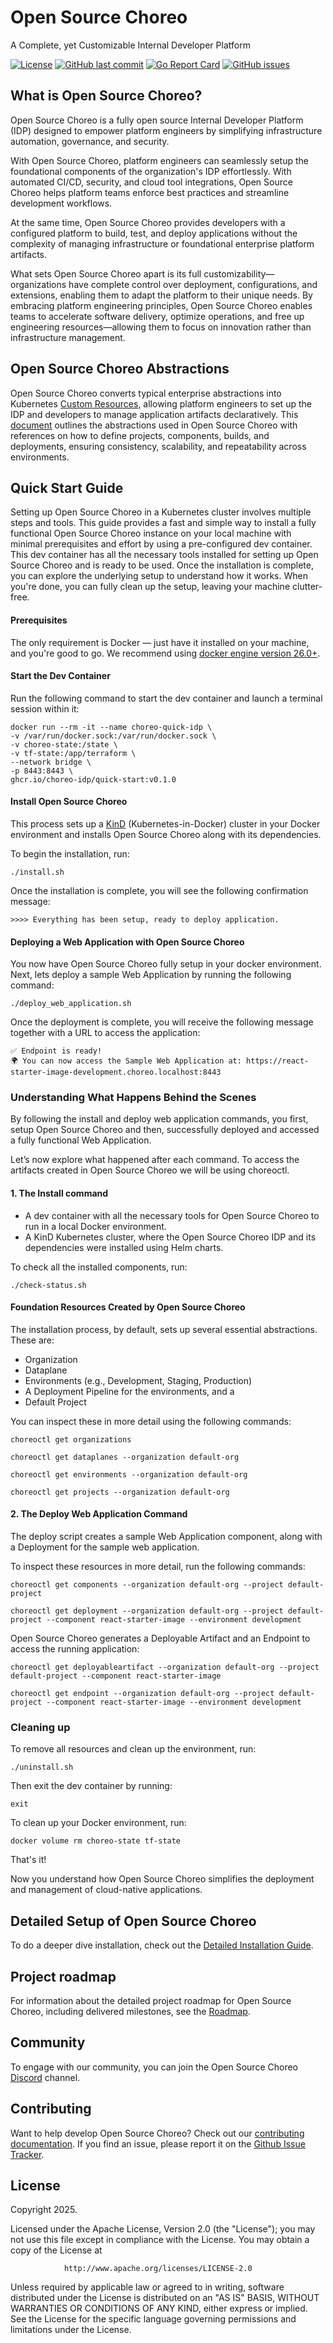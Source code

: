 # Open Source Choreo
A Complete, yet Customizable Internal Developer Platform

[![License](https://img.shields.io/badge/License-Apache%202.0-blue.svg)](https://opensource.org/licenses/Apache-2.0)
[![GitHub last commit](https://img.shields.io/github/last-commit/choreo-idp/choreo.svg)](https://github.com/choreo-idp/choreo/commits/main)
[![Go Report Card](https://goreportcard.com/badge/github.com/choreo-idp/choreo)](https://goreportcard.com/report/github.com/choreo-idp/choreo)
[![GitHub issues](https://img.shields.io/github/issues/choreo-idp/choreo.svg)](https://github.com/choreo-idp/choreo/issues)

## What is Open Source Choreo?
Open Source Choreo is a fully open source Internal Developer Platform (IDP) designed to empower platform engineers by simplifying infrastructure automation, governance, and security. 

With Open Source Choreo, platform engineers can seamlessly setup the foundational components of the organization's IDP effortlessly. With automated CI/CD, security, and cloud tool integrations, Open Source Choreo helps platform teams enforce best practices and streamline development workflows.

At the same time, Open Source Choreo provides developers with a configured platform to build, test, and deploy applications without the complexity of managing infrastructure or foundational enterprise platform artifacts. 

What sets Open Source Choreo apart is its full customizability—organizations have complete control over deployment, configurations, and extensions, enabling them to adapt the platform to their unique needs. By embracing platform engineering principles, Open Source Choreo enables teams to accelerate software delivery, optimize operations, and free up engineering resources—allowing them to focus on innovation rather than infrastructure management.

[//]: # (Architecture Diagram)

##  Open Source Choreo Abstractions 

Open Source Choreo converts typical enterprise abstractions into Kubernetes [Custom Resources](https://kubernetes.io/docs/concepts/extend-kubernetes/api-extension/custom-resources/), allowing platform engineers to set up the IDP and developers to manage application artifacts declaratively. This [document](docs/choreo-abstractions.md) outlines the abstractions used in Open Source Choreo
with references on how to define projects, components, builds, and deployments, ensuring consistency, scalability, and repeatability across environments.

## Quick Start Guide

Setting up Open Source Choreo in a Kubernetes cluster involves multiple steps and tools. This guide provides a fast and simple way to install a fully functional Open Source Choreo instance on your local machine with minimal prerequisites and effort by using a pre-configured dev container. 
This dev container has all the necessary tools installed for setting up Open Source Choreo and is ready to be used. Once the installation is complete, you can explore the underlying setup to understand how it works.
When you're done, you can fully clean up the setup, leaving your machine clutter-free.

#### Prerequisites
The only requirement is Docker — just have it installed on your machine, and you're good to go. We recommend using [docker engine version 26.0+](https://docs.docker.com/engine/release-notes/26.0/).

#### Start the Dev Container

Run the following command to start the dev container and launch a terminal session within it:

```shell
docker run --rm -it --name choreo-quick-idp \
-v /var/run/docker.sock:/var/run/docker.sock \
-v choreo-state:/state \
-v tf-state:/app/terraform \
--network bridge \
-p 8443:8443 \
ghcr.io/choreo-idp/quick-start:v0.1.0

```

#### Install Open Source Choreo
This process sets up a [KinD](https://kind.sigs.k8s.io/) (Kubernetes-in-Docker) cluster in your Docker environment and installs Open Source Choreo along with its dependencies.

To begin the installation, run:

```shell
./install.sh
```

Once the installation is complete, you will see the following confirmation message:
```text
>>>> Everything has been setup, ready to deploy application.
``` 

#### Deploying a Web Application with Open Source Choreo

You now have Open Source Choreo fully setup in your docker environment. 
Next, lets deploy a sample Web Application by running the following command:

```shell
./deploy_web_application.sh
```

Once the deployment is complete, you will receive the following message together with a URL to access the application:

```text
✅ Endpoint is ready!
🌍 You can now access the Sample Web Application at: https://react-starter-image-development.choreo.localhost:8443
```

### Understanding What Happens Behind the Scenes
By following the install and deploy web application commands, you first, setup Open Source Choreo and then, successfully deployed and accessed a fully functional Web Application. 

Let’s now explore what happened after each command. To access the artifacts created in Open Source Choreo we will be using choreoctl.

#### 1. The Install command
- A dev container with all the necessary tools for Open Source Choreo to run in a local Docker environment.
- A KinD Kubernetes cluster, where the Open Source Choreo IDP and its dependencies were installed using Helm charts.

To check all the installed components, run:
```shell
./check-status.sh
```

#### Foundation Resources Created by Open Source Choreo

The installation process, by default, sets up several essential abstractions. These are:
- Organization 
- Dataplane
- Environments (e.g., Development, Staging, Production)
- A Deployment Pipeline for the environments, and a
- Default Project

You can inspect these in more detail using the following commands:

```shell
choreoctl get organizations

choreoctl get dataplanes --organization default-org

choreoctl get environments --organization default-org

choreoctl get projects --organization default-org
```

#### 2. The Deploy Web Application Command
The deploy script creates a sample Web Application component, along with a Deployment for the sample web application.

To inspect these resources in more detail, run the following commands:

```shell
choreoctl get components --organization default-org --project default-project

choreoctl get deployment --organization default-org --project default-project --component react-starter-image --environment development
```

Open Source Choreo generates a Deployable Artifact and an Endpoint to access the running application:

```shell
choreoctl get deployableartifact --organization default-org --project default-project --component react-starter-image

choreoctl get endpoint --organization default-org --project default-project --component react-starter-image --environment development
```

### Cleaning up
To remove all resources and clean up the environment, run:

```shell
./uninstall.sh
```

Then exit the dev container by running:

```shell
exit
```

To clean up your Docker environment, run:

```shell
docker volume rm choreo-state tf-state
```

That's it! 

Now you understand how  Open Source Choreo simplifies the deployment and management of cloud-native applications.

## Detailed Setup of Open Source Choreo
To do a deeper dive installation, check out the [Detailed Installation Guide](install/README.md).

## Project roadmap
For information about the detailed project roadmap for Open Source Choreo, including delivered milestones, see the [Roadmap]( https://github.com/orgs/choreo-idp/projects/1).

## Community
To engage with our community, you can join the  Open Source Choreo [Discord](https://discord.gg/HYCgUacN) channel.


## Contributing
Want to help develop Open Source Choreo? Check out our [contributing documentation](docs/contributing.md).
If you find an issue, please report it on the [Github Issue Tracker](https://github.com/choreo-idp/choreo/issues).

## License

Copyright 2025.

Licensed under the Apache License, Version 2.0 (the "License");
you may not use this file except in compliance with the License.
You may obtain a copy of the License at

                http://www.apache.org/licenses/LICENSE-2.0

Unless required by applicable law or agreed to in writing, software
distributed under the License is distributed on an "AS IS" BASIS,
WITHOUT WARRANTIES OR CONDITIONS OF ANY KIND, either express or implied.
See the License for the specific language governing permissions and
limitations under the License.
